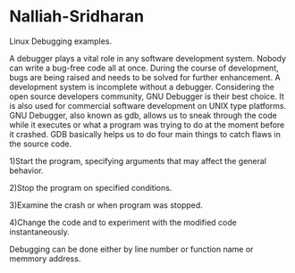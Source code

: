 # Nalliah-Sridharan
Linux Debugging examples.

A debugger plays a vital role in any software development system. Nobody can write a bug-free code all at once. During the course of development, bugs are being raised and needs to be solved for further enhancement. A development system is incomplete without a debugger. Considering the open source developers community, GNU Debugger is their best choice. It is also used for commercial software development on UNIX type platforms.
GNU Debugger, also known as gdb, allows us to sneak through the code while it executes or what a program was trying to do at the moment before it crashed. GDB basically helps us to do four main things to catch flaws in the source code.

1)Start the program, specifying arguments that may affect the general behavior.

2)Stop the program on specified conditions.

3)Examine the crash or when program was stopped.

4)Change the code and to experiment with the modified code instantaneously.

Debugging can be done either by line number or function name or memmory address.
